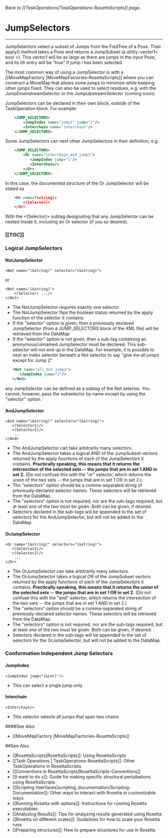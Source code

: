 <!-- --- title: JumpSelectors -->

*Back to [[TaskOperations|TaskOperations-RosettaScripts]] page.*

# JumpSelectors
----------------

JumpSelectors select a subset of Jumps from the FoldTree of a Pose. Their apply() method takes a Pose and returns a JumpSubset (a utility::vector1\< bool \>). This vector1 will be as large as there are jumps in the input Pose, and its ith entry will be "true" if jump i has been selected. 

The most common way of using a JumpSelector is with a [[MoveMapFactory |MoveMapFactories-RosettaScripts]] where you can construct a MoveMap that allows some jumps to minimize while keeping other jumps fixed. They can also be used to select residues, e.g. with the JumpDownstreamSelector or the JumpUpstreamSelector (coming soon).

JumpSelectors can be declared in their own block, outside of the TaskOperation block. For example:
```xml
    <JUMP_SELECTORS>
        <JumpIndex name="jump1" jump="1"/>
        <Interchain name="interchain"/>
    </JUMP_SELECTORS>
```
Some JumpSelectors can nest other JumpSelectors in their definition; e.g.
```xml
    <JUMP_SELECTORS>
        <Or name="interchain_and_jump1">
           <JumpIndex jump="1"/>
           <Interchain/>
        </Or>
    </JUMP_SELECTORS>
```
In this case, the documented structure of the Or JumpSelector will be stated as
```xml
    <Or name=(%string)>
        <(Selector)>
    </Or>
```
With the <(Selector)> subtag designating that any JumpSelector can be nested inside it,
including an Or selector (if you so desired).


### [[_TOC_]]

### Logical JumpSelectors

#### NotJumpSelector

    <Not name="(&string)" selector="(&string)">

or

    <Not name="(&string)">
        <(Selector) .../>
    </Not>

-   The NotJumpSelector requires exactly one selector.
-   The NotJumpSelector flips the boolean status returned by the apply function of the selector it contains.
-   If the "selector" option is given, then a previously declared JumpSelector (from a JUMP\_SELECTORS block of the XML file) will be retrieved from the DataMap
-   If the "selector" option is not given, then a sub-tag containing an anonymous/unnamed JumpSelector must be declared. This sub-selector will not end up in the DataMap.  For example, it is possible to nest an Index selector beneath a Not selector to say "give me all jumps except for Jump 2"
    ```xml
    <Not name="all_but_jump2">
       <JumpIndex jump="2"/>
    </Not>
    ```
any JumpSelector can be defined as a subtag of the Not selector.  You cannot, however, pass the subselector by name except by using the "selector" option.

#### AndJumpSelector

    <And name="(&string)" selectors="(&string)">
       <(Selector1)/>
       <(Selector2)/>
        ...
    </And>

-   The AndJumpSelector can take arbitrarily many selectors.
-   The AndJumpSelector takes a logical *AND* of the JumpSubset vectors returned by the apply functions of each of the JumpSelectors it contains.  <b>Practically speaking, this means that it returns the <i>intersection</i> of the selected sets -- the jumps that are in set 1 AND in set 2.</b>  (Do not confuse this with the "or" selector, which returns the union of the two sets -- the jumps that are in set 1 OR in set 2.)
-   The "selectors" option should be a comma-separated string of previously-declared selector names. These selectors will be retrieved from the DataMap.
-   The "selectors" option is not required, nor are the sub-tags required; but at least one of the two must be given. Both can be given, if desired.
-   Selectors declared in the sub-tags will be appended to the set of selectors for the AndJumpSelector, but will not be added to the DataMap.

#### OrJumpSelector

    <Or name="(&string)" selectors="(&string)">
       <(Selector1)/>
       <(Selector2)/>
        ...
    </Or>

-   The OrJumpSelector can take arbitrarily many selectors.
-   The OrJumpSelector takes a logical *OR* of the JumpSubset vectors returned by the apply functions of each of the JumpSelectors it contains.  <b>Practically speaking, this means that it returns the <i>union</i> of the selected sets -- the jumps that are in set 1 OR in set 2.</b>  (Do not confuse this with the "and" selector, which returns the intersection of the two sets -- the jumps that are in set 1 AND in set 2.)
-   The "selectors" option should be a comma-separated string of previously-declared selector names. These selectors will be retrieved from the DataMap.
-   The "selectors" option is not required, nor are the sub-tags required; but at least one of the two must be given. Both can be given, if desired.
-   Selectors declared in the sub-tags will be appended to the set of selectors for the OrJumpSelector, but will not be added to the DataMap.

### Conformation Independent Jump Selectors

#### JumpIndex

    <JumpIndex jump="(&int)"/>

-   This can select a single jump only

#### Interchain

    <Interchain/>

-   This selector selects all jumps that span two chains


####See Also

* [[MoveMapFactory |MoveMapFactories-RosettaScripts]]

##See Also

* [[RosettaScripts|RosettaScripts]]: Using RosettaScripts
* [[Task Operations | TaskOperations-RosettaScripts]]: Other TaskOperations in RosettaScripts
* [[Conventions in RosettaScripts|RosettaScripts-Conventions]]
* [[I want to do x]]: Guide for making specific structural pertubations using RosettaScripts
* [[Scripting Interfaces|scripting_documentation/Scripting-Documentation]]: Other ways to interact with Rosetta in customizable ways
* [[Running Rosetta with options]]: Instructions for running Rosetta executables.
* [[Analyzing Results]]: Tips for analyzing results generated using Rosetta
* [[Rosetta on different scales]]: Guidelines for how to scale your Rosetta runs
* [[Preparing structures]]: How to prepare structures for use in Rosetta